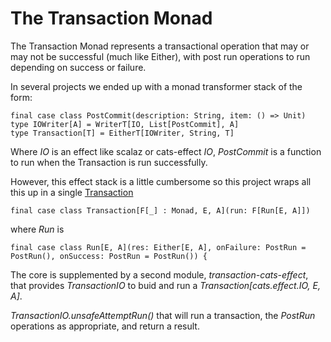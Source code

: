 # The Transaction Monad

The Transaction Monad represents a transactional operation that may or may not be successful (much like Either),
with post run operations to run depending on success or failure.

In several projects we ended up with a monad transformer stack of the form:

    final case class PostCommit(description: String, item: () => Unit) 
    type IOWriter[A] = WriterT[IO, List[PostCommit], A]
    type Transaction[T] = EitherT[IOWriter, String, T]

Where _IO_ is an effect like scalaz or cats-effect _IO_, _PostCommit_ is a function to run when the Transaction
is run successfully.

However, this effect stack is a little cumbersome so this project wraps all this up in a single
[Transaction](core/src/main/scala/com.casualmiracles.transaction.Transaction.scala)

    final case class Transaction[F[_] : Monad, E, A](run: F[Run[E, A]])

where _Run_ is

    final case class Run[E, A](res: Either[E, A], onFailure: PostRun = PostRun(), onSuccess: PostRun = PostRun()) {

The core is supplemented by a second module, _transaction-cats-effect_, that provides _TransactionIO_
to buid and run a _Transaction[cats.effect.IO, E, A]_.

_TransactionIO.unsafeAttemptRun()_ that will run a transaction, the _PostRun_ operations as appropriate, and return
a result.